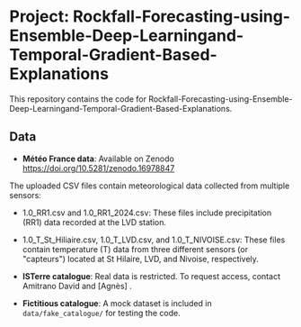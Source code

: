 # Project: Rockfall-Forecasting-using-Ensemble-Deep-Learningand-Temporal-Gradient-Based-Explanations


This repository contains the code for Rockfall-Forecasting-using-Ensemble-Deep-Learningand-Temporal-Gradient-Based-Explanations.

## Data

- **Météo France data**: Available on Zenodo https://doi.org/10.5281/zenodo.16978847
  
The uploaded CSV files contain meteorological data collected from multiple sensors:
  - 1.0_RR1.csv and 1.0_RR1_2024.csv: These files include precipitation (RR1) data recorded at the LVD station.
  - 1.0_T_St_Hiliaire.csv, 1.0_T_LVD.csv, and 1.0_T_NIVOISE.csv: These files contain temperature (T) data from three different sensors (or "capteurs") located at St Hilaire, LVD, and Nivoise, respectively.

- **ISTerre catalogue**: Real data is restricted. To request access, contact Amitrano David <email> and [Agnès] <email>.
- **Fictitious catalogue**: A mock dataset is included in `data/fake_catalogue/` for testing the code.
